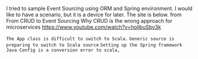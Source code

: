I tried to sample Event Sourcing using ORM and Spring environment. I would like to have a scenario, but it is a device for later.
The site is below.
from From CRUD to Event Sourcing Why CRUD is the wrong approach for microservices
https://www.youtube.com/watch?v=holjbuSbv3k

`The App class is difficult to switch to Scala.`
`Generic source is preparing to switch to Scala source`
`Setting up the Spring framework Java Config is a conversion error to scala,`